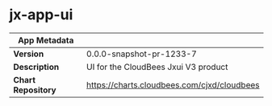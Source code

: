 # jx-app-ui

|App Metadata||
|---|---|
| **Version** | 0.0.0-snapshot-pr-1233-7 |
| **Description** | UI for the CloudBees Jxui V3 product |
| **Chart Repository** | https://charts.cloudbees.com/cjxd/cloudbees |
